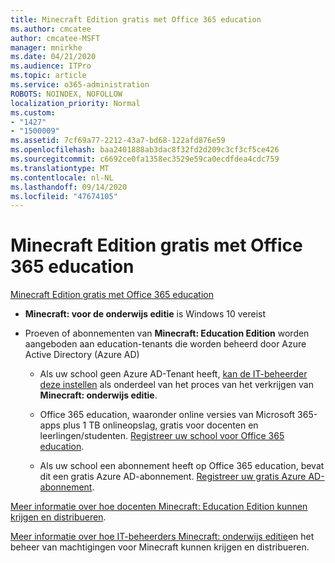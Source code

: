 ```yaml
---
title: Minecraft Edition gratis met Office 365 education
ms.author: cmcatee
author: cmcatee-MSFT
manager: mnirkhe
ms.date: 04/21/2020
ms.audience: ITPro
ms.topic: article
ms.service: o365-administration
ROBOTS: NOINDEX, NOFOLLOW
localization_priority: Normal
ms.custom:
- "1427"
- "1500009"
ms.assetid: 7cf69a77-2212-43a7-bd68-122afd876e59
ms.openlocfilehash: baa2401888ab3dac8f32fd2d209c3cf3cf5ce426
ms.sourcegitcommit: c6692ce0fa1358ec3529e59ca0ecdfdea4cdc759
ms.translationtype: MT
ms.contentlocale: nl-NL
ms.lasthandoff: 09/14/2020
ms.locfileid: "47674105"
---
```

# <a name="minecraft-edition-with-office-365-education-for-free"></a>Minecraft Edition gratis met Office 365 education

[Minecraft Edition gratis met Office 365 education](https://docs.microsoft.com/education/windows/get-minecraft-for-education)
  
- **Minecraft: voor de onderwijs editie** is Windows 10 vereist

- Proeven of abonnementen van **Minecraft: Education Edition** worden aangeboden aan education-tenants die worden beheerd door Azure Active Directory (Azure AD)

  - Als uw school geen Azure AD-Tenant heeft, [kan de IT-beheerder deze instellen](https://docs.microsoft.com/education/windows/school-get-minecraft) als onderdeel van het proces van het verkrijgen van **Minecraft: onderwijs editie**.

  - Office 365 education, waaronder online versies van Microsoft 365-apps plus 1 TB onlineopslag, gratis voor docenten en leerlingen/studenten. [Registreer uw school voor Office 365 education](https://products.office.com/academic/office-365-education-plan).

  - Als uw school een abonnement heeft op Office 365 education, bevat dit een gratis Azure AD-abonnement. [Registreer uw gratis Azure AD-abonnement](https://msdn.microsoft.com/library/windows/hardware/mt703369%28v=vs.85%29.aspx).

[Meer informatie over hoe docenten Minecraft: Education Edition kunnen krijgen en distribueren](https://docs.microsoft.com/education/windows/teacher-get-minecraft).
  
[Meer informatie over hoe IT-beheerders Minecraft: onderwijs editie](https://docs.microsoft.com/education/windows/school-get-minecraft)en het beheer van machtigingen voor Minecraft kunnen krijgen en distribueren.